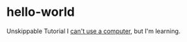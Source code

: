 # hello-world
Unskippable Tutorial
I [can't use a computer](http://www.coding2learn.org/blog/2013/07/29/kids-cant-use-computers/), but I'm learning.
